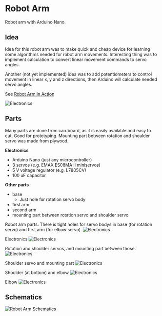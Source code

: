 # Robot Arm
Robot arm with Arduino Nano.

## Idea
Idea for this robot arm was to make quick and cheap device for learning some algorithms needed for robot arm movements.
Interesting thing was to implement calculation to convert linear movement commands to servo angles.

Another (not yet implemented) idea was to add potentiometers to control movement in linear x, y and z directions, then Arduino will calculate needed servo angles.

See [Robot Arm in Action](https://www.youtube.com/watch?v=INLznvg_xrI)

![Electronics](doc/images/IMG_1-robot-arm.png "Robot arm")


## Parts
Many parts are done from cardboard, as it is easily available and easy to cut. Good for prototyping. Mounting part between rotation and shoulder servo was made from plywood.

**Electronics**
- Arduino Nano (just any microcontroller)
- 3 servos (e.g. EMAX ES08MA II miniservos)
- 5 V voltage regulator (e.g. L7805CV)
- 100 uF capacitor

**Other parts**
- base
  - Just hole for rotation servo body
- first arm
- second arm
- mounting part between rotation servo and shoulder servo

Robot arm parts. There is tight holes for servo bodys in base (for rotation servo) and first arm (for elbow servo).
![Electronics](doc/images/IMG_1-robot-arm-parts.png "Robot arm parts")

Electronics
![Electronics](doc/images/IMG_2-electronics.jpg "Electronics")

Rotation and shoulder servos, and mounting part between those.
![Electronics](doc/images/IMG_3-rotating.jpg "Rotation servo")

Shoulder servo and mounting part
![Electronics](doc/images/IMG_4-shoulder.jpg "Shoulder")

Shoulder (at bottom) and elbow
![Electronics](doc/images/IMG_5-shoulder-elbow.jpg "Shoulder and elbow")

Elbow
![Electronics](doc/images/IMG_6-elbow.jpg "Elbow")


## Schematics
![Robot Arm Schematics](doc/robot_arm_schematics.png)
